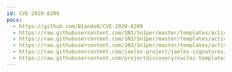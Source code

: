 ```yaml
---
id: CVE-2020-8209
pocs:
  - https://github.com/B1anda0/CVE-2020-8209
  - https://raw.githubusercontent.com/1N3/Sn1per/master/templates/active/CVE-2020-8209_-_Citrix_XenMobile_Server_Path_Traversal.sh
  - https://raw.githubusercontent.com/1N3/Sn1per/master/templates/active/CVE-2020-8209_-_XenMobile-Citrix_Endpoint_Management_Config_Password_Disclosure.sh
  - https://raw.githubusercontent.com/1N3/Sn1per/master/templates/active/CVE-2020-8209_-_XenMobile-Citrix_Endpoint_Management_Path_Traversal.sh
  - https://raw.githubusercontent.com/jaeles-project/jaeles-signatures/master/cves/citrix-xenmobile-lfi-cve-2020-8209.yaml
  - https://raw.githubusercontent.com/projectdiscovery/nuclei-templates/master/cves/2020/CVE-2020-8209.yaml
---
```

